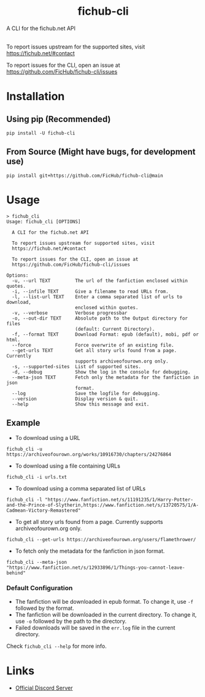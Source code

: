<h1 align="center">fichub-cli</h1>

A CLI for the fichub.net API<br><br>

To report issues upstream for the supported sites, visit https://fichub.net/#contact<br>

To report issues for the CLI, open an issue at https://github.com/FicHub/fichub-cli/issues

# Installation

## Using pip (Recommended)

```
pip install -U fichub-cli
```

## From Source (Might have bugs, for development use)

```
pip install git+https://github.com/FicHub/fichub-cli@main
```

# Usage

```
> fichub_cli
Usage: fichub_cli [OPTIONS]

  A CLI for the fichub.net API

  To report issues upstream for supported sites, visit
  https://fichub.net/#contact

  To report issues for the CLI, open an issue at
  https://github.com/FicHub/fichub-cli/issues

Options:
  -u, --url TEXT         The url of the fanfiction enclosed within quotes.
  -i, --infile TEXT      Give a filename to read URLs from.
  -l, --list-url TEXT    Enter a comma separated list of urls to download,
                         enclosed within quotes.
  -v, --verbose          Verbose progressbar
  -o, --out-dir TEXT     Absolute path to the Output directory for files
                         (default: Current Directory).
  -f, --format TEXT      Download Format: epub (default), mobi, pdf or html.
  --force                Force overwrite of an existing file.
  --get-urls TEXT        Get all story urls found from a page. Currently
                         supports archiveofourown.org only.
  -s, --supported-sites  List of supported sites.
  -d, --debug            Show the log in the console for debugging.
  --meta-json TEXT       Fetch only the metadata for the fanfiction in json
                         format.
  --log                  Save the logfile for debugging.
  --version              Display version & quit.
  --help                 Show this message and exit.
```

## Example

- To download using a URL

```
fichub_cli -u https://archiveofourown.org/works/10916730/chapters/24276864
```

- To download using a file containing URLs

```
fichub_cli -i urls.txt
```

- To download using a comma separated list of URLs

```
fichub_cli -l "https://www.fanfiction.net/s/11191235/1/Harry-Potter-and-the-Prince-of-Slytherin,https://www.fanfiction.net/s/13720575/1/A-Cadmean-Victory-Remastered"
```

- To get all story urls found from a page. Currently supports archiveofourown.org only.

```
fichub_cli --get-urls https://archiveofourown.org/users/flamethrower/
```

- To fetch only the metadata for the fanfiction in json format.

```
fichub_cli --meta-json "https://www.fanfiction.net/s/12933896/1/Things-you-cannot-leave-behind"
```

### Default Configuration

- The fanfiction will be downloaded in epub format. To change it, use `-f` followed by the format.
- The fanfiction will be downloaded in the current directory. To change it, use `-o` followed by the path to the directory.
- Failed downloads will be saved in the `err.log` file in the current directory.

Check `fichub_cli --help` for more info.

# Links

- [Official Discord Server](https://discord.gg/sByBAhX)
